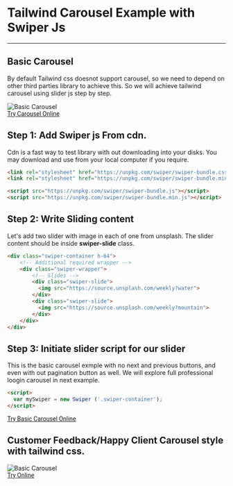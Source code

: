 <h1 class="text-gray-700 font-bold text-2xl md:text-3xl leading-snug">Tailwind Carousel Example with Swiper Js</h1>

<hr class="border-t-2 border-b-0 border-gray-100 mt-2 mb-8">

<h2 class="font-bold mb-4 text-gray-700 text-xl">Basic Carousel</h2>
<p class="my-4 leading-relaxed text-gray-700">By default Tailwind css doesnot support carousel, so we need to depend on other third parties library to achieve this. So we will achieve tailwind carousel using slider js step by step.</p>

<img class="w-full" alt="Basic Carousel" src="/assets/docs/master/image-03.gif">

<div class="p-6 border rounded-t-lg text-center mt-16" style="font-family:Roboto">
    <a href="/editors/slider-example-in-tailwind-css-97bd326daa4b" class="leading-tight bg-blue-600 hover:text-gray-100 text-gray-200 rounded px-6 py-3 text-sm">Try Carousel Online</a>
 </div>

<h2 class="font-bold mb-4 text-gray-700 text-xl mt-16">Step 1: Add Swiper js From cdn.</h3>
<p class="my-4 leading-relaxed text-gray-700">Cdn is a fast way to test library with out downloading into your disks. You may download and use from your local computer if you require.</p>

```html
<link rel="stylesheet" href="https://unpkg.com/swiper/swiper-bundle.css">
<link rel="stylesheet" href="https://unpkg.com/swiper/swiper-bundle.min.css">

<script src="https://unpkg.com/swiper/swiper-bundle.js"></script>
<script src="https://unpkg.com/swiper/swiper-bundle.min.js"></script>
```


<h2 class="font-bold mb-4 text-gray-700 text-xl mt-16">Step 2: Write Sliding content</h3>
<p class="my-4 leading-relaxed text-gray-700">Let's add two slider with image in each of one from unsplash. The slider content should be inside <b>swiper-slide</b> class.</p>

```html
<div class="swiper-container h-64">
    <!-- Additional required wrapper -->
    <div class="swiper-wrapper">
        <!-- Slides -->
        <div class="swiper-slide">
          <img src="https://source.unsplash.com/weekly?water">
        </div>
        <div class="swiper-slide">
          <img src="https://source.unsplash.com/weekly?mountain">
        </div>
    </div>
</div>
```

<h2 class="font-bold mb-4 text-gray-700 text-xl mt-16">Step 3: Initiate slider script for our slider</h3>
<p class="my-4 leading-relaxed text-gray-700">This is the basic carousel exmple with no next and previous buttons, and even with out pagination button as well. We will explore full professional loogin carousel in next example.</p>

```html
<script>
  var mySwiper = new Swiper ('.swiper-container');
</script>
```

<div class="p-6 border rounded-t-lg text-center mt-16" style="font-family:Roboto">
    <a href="/editors/slider-basic-example-999f7e61c81b" class="leading-tight bg-blue-600 hover:text-gray-100 text-gray-200 rounded px-6 py-3 text-sm">Try Basic Carousel Online</a>
 </div>



<h2 class="font-bold mb-4 text-gray-700 text-xl mt-16">Customer Feedback/Happy Client Carousel style with tailwind css.</h3>
<img class="w-full mt-16" alt="Basic Carousel" src="/assets/docs/master/image-04.gif">

<div class="p-6 border rounded-t-lg text-center mt-16" style="font-family:Roboto">
    <a href="/editors/carousel-tailwind-css-14f29f115e1c" class="leading-tight bg-blue-600 hover:text-gray-100 text-gray-200 rounded px-6 py-3 text-sm">Try Online</a>
 </div>

